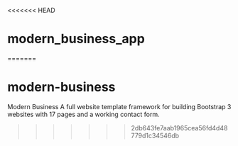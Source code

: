 <<<<<<< HEAD
# modern_business_app
=======
# modern-business
Modern Business  A full website template framework for building Bootstrap 3 websites with 17 pages and a working contact form.
>>>>>>> 2db643fe7aab1965cea56fd4d48779d1c34546db
